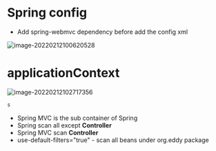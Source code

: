# Spring config

- Add spring-webmvc dependency before add the config xml

![image-20220212100620528](D:\Github\mjava\smaples\boot-video\00\xmlssm\readme.assets\image-20220212100620528.png)



# applicationContext

![image-20220212102717356](D:\Github\mjava\smaples\boot-video\00\xmlssm\readme.assets\image-20220212102717356.png)

```xml
s
```

- Spring MVC is the sub container of Spring
- Spring scan all except **Controller**
- Spring MVC scan **Controller**
- use-default-filters="true" - scan all beans under org.eddy package